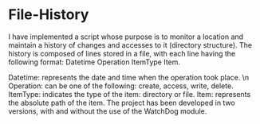 # File-History
I have implemented a script whose purpose is to monitor a location and maintain a history of changes and accesses to it (directory structure). The history is composed of lines stored in a file, with each line having the following format: Datetime Operation ItemType Item.

Datetime: represents the date and time when the operation took place. \n
Operation: can be one of the following: create, access, write, delete.
ItemType: indicates the type of the item: directory or file.
Item: represents the absolute path of the item.
The project has been developed in two versions, with and without the use of the WatchDog module.
